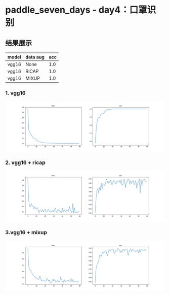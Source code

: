 # paddle_seven_days - day4：口罩识别

## 结果展示



| model | data aug | acc |
| -------- | -------- | -------- |
| vgg16     | None     |  1.0    |
| vgg16     | RICAP     |   1.0  |
| vgg16     | MIXUP     |   1.0   |


### 1. vgg16

![](./vgg16.png)

### 2. vgg16 + ricap

![](./vgg16_ricap.png)

### 3.vgg16 + mixup

![](./vgg16_mixup.png)
